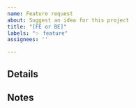 ```yaml
---
name: Feature request
about: Suggest an idea for this project
title: "[FE or BE]"
labels: "✨ feature"
assignees: ''

---
```


## Details
<!--해결하고자하는 문제를 해결하기 위한 세부 구현 및 작업 내용 (체크박스로 표시)-->


##  Notes
<!--(optional) 이슈 해결을 위해 고려해야할 것들 및 기타사항-->

